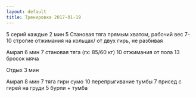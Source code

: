 ```yaml
---
layout: default
title: Тренировка 2017-01-19
---
```


5 серий каждые 2 мин 
5 Становая тяга прямым хватом, рабочий вес 
7-10 строгие отжимания на кольцах/ от двух гирь, не разбивая 

Амрап 6 мин 
7 становая тяга (rx: 85/60 кг) 
10 отжимания от пола 
13 бросок мяча 

Отдых 3 мин 

Амрап 8 мин 
7 тяга гири сумо 
10 перепрыгивание тумбы 
7 присед с гирей на груди 
5 бурпи + тумба